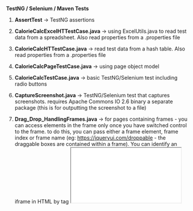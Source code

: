 **TestNG / Selenium / Maven Tests** </br>

1. **AssertTest** -> TestNG assertions

2. **CalorieCalcExcelHTTestCase.java** -> using ExcelUtils.java to read test data from a spreadsheet. Also read properties from a .properties file

3. **CalorieCalcHTTestCase.java** -> read test data from a hash table. Also read properties from a .properties file

4. **CalorieCalcPageTestCase.java** -> using page object model

5. **CalorieCalcTestCase.java** -> basic TestNG/Selenium test including radio buttons

6. **CaptureScreenshot.java** -> TestNG/Selenium test that captures screenshots. requires Apache Commons IO 2.6 binary a separate package (this is for outputting the screenshot to a file)

7. **Drag_Drop_HandlingFrames.java** -> for pages containing frames - you can access elements in the frame only once you have switched control to the frame. to do this, you can pass either a frame element, frame index or frame name (eg: https://jqueryui.com/droppable - the draggable boxes are contained within a frame). You can identify an iframe in HTML by tag <iframe src=...>

8. **HandleAjax.java** -> TestNG / Selenium test that includes auto-suggest lists from text boxes (eg: searching on Google.com)

9. **HeadlessTest.java** -> Headless Browser - helps to speed the execution process of a suite. Achieved by not using the GUI -> the code will execute and you can see execution steps and result in the console but not the GUI component. Requires the following	libraries: 'htmlunit', 'htmlunit-driver', 'selenium-api', 'selenium-support'

10. 